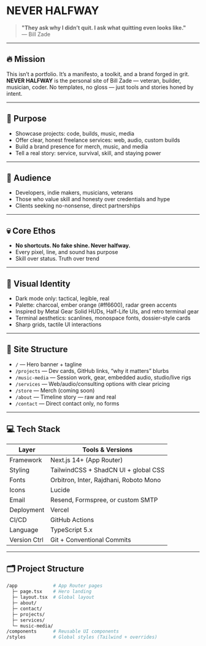 # NEVER HALFWAY

> **"They ask why I didn’t quit. I ask what quitting even looks like."**  
> — Bill Zade

---

## 🔥 Mission

This isn’t a portfolio. It’s a manifesto, a toolkit, and a brand forged in grit.  
**NEVER HALFWAY** is the personal site of Bill Zade — veteran, builder, musician, coder. No templates, no gloss — just tools and stories honed by intent.

---

## 🧭 Purpose

- Showcase projects: code, builds, music, media  
- Offer clear, honest freelance services: web, audio, custom builds  
- Build a brand presence for merch, music, and media  
- Tell a real story: service, survival, skill, and staying power  

---

## 🎯 Audience

- Developers, indie makers, musicians, veterans  
- Those who value skill and honesty over credentials and hype  
- Clients seeking no-nonsense, direct partnerships  

---

## 💀 Core Ethos

- **No shortcuts. No fake shine. Never halfway.**  
- Every pixel, line, and sound has purpose  
- Skill over status. Truth over trend  

---

## 🎨 Visual Identity

- Dark mode only: tactical, legible, real  
- Palette: charcoal, ember orange (#ff6600), radar green accents  
- Inspired by Metal Gear Solid HUDs, Half-Life UIs, and retro terminal gear  
- Terminal aesthetics: scanlines, monospace fonts, dossier-style cards  
- Sharp grids, tactile UI interactions  

---

## 📐 Site Structure

- `/` — Hero banner + tagline  
- `/projects` — Dev cards, GitHub links, “why it matters” blurbs  
- `/music-media` — Session work, gear, embedded audio, studio/live rigs  
- `/services` — Web/audio/consulting options with clear pricing  
- `/store` — Merch (coming soon)  
- `/about` — Timeline story — raw and real  
- `/contact` — Direct contact only, no forms  

---

## 💻 Tech Stack

| Layer        | Tools & Versions                        |
|--------------|---------------------------------------|
| Framework    | Next.js 14+ (App Router)               |
| Styling      | TailwindCSS + ShadCN UI + global CSS  |
| Fonts        | Orbitron, Inter, Rajdhani, Roboto Mono|
| Icons        | Lucide                                |
| Email        | Resend, Formspree, or custom SMTP     |
| Deployment   | Vercel                                |
| CI/CD        | GitHub Actions                        |
| Language     | TypeScript 5.x                        |
| Version Ctrl | Git + Conventional Commits            |

---

## 🗂 Project Structure

```bash
/app             # App Router pages
  ├─ page.tsx    # Hero landing
  ├─ layout.tsx  # Global layout
  ├─ about/
  ├─ contact/
  ├─ projects/
  ├─ services/
  └─ music-media/
/components      # Reusable UI components
/styles          # Global styles (Tailwind + overrides)

